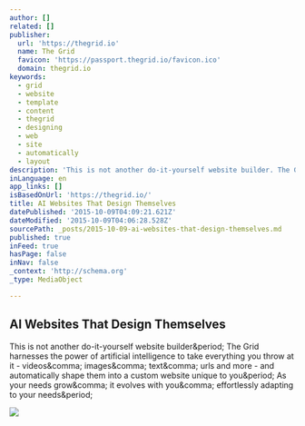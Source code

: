 ```yaml
---
author: []
related: []
publisher:
  url: 'https://thegrid.io'
  name: The Grid
  favicon: 'https://passport.thegrid.io/favicon.ico'
  domain: thegrid.io
keywords:
  - grid
  - website
  - template
  - content
  - thegrid
  - designing
  - web
  - site
  - automatically
  - layout
description: 'This is not another do-it-yourself website builder. The Grid harnesses the power of artificial intelligence to take everything you throw at it - videos, images, text, urls and more - and automatically shape them into a custom website unique to you. As your needs grow, it evolves with you, effortlessly adapting to your needs.'
inLanguage: en
app_links: []
isBasedOnUrl: 'https://thegrid.io/'
title: AI Websites That Design Themselves
datePublished: '2015-10-09T04:09:21.621Z'
dateModified: '2015-10-09T04:06:28.528Z'
sourcePath: _posts/2015-10-09-ai-websites-that-design-themselves.md
published: true
inFeed: true
hasPage: false
inNav: false
_context: 'http://schema.org'
_type: MediaObject

---
```

<article style=""><h1>AI Websites That Design Themselves</h1><p>This is not another do-it-yourself website builder&amp;period; The Grid harnesses the power of artificial intelligence to take everything you throw at it - videos&amp;comma; images&amp;comma; text&amp;comma; urls and more - and automatically shape them into a custom website unique to you&amp;period; As your needs grow&amp;comma; it evolves with you&amp;comma; effortlessly adapting to your needs&amp;period;</p><img src="http://s3-us-west-2.amazonaws.com/cdn.thegrid.io/assets/images/purus-fb.png" /></article>